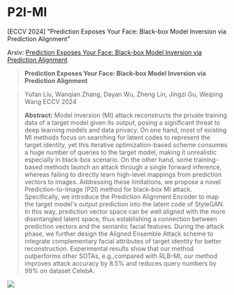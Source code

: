 # P2I-MI
[ECCV 2024] "Prediction Exposes Your Face: Black-box Model Inversion via Prediction Alignment"

Arxiv: [Prediction Exposes Your Face: Black-box Model Inversion via Prediction Alignment](https://arxiv.org/abs/2407.08127)

> **Prediction Exposes Your Face: Black-box Model Inversion via Prediction Alignment**

> Yufan Liu, Wanqian Zhang, Dayan Wu, Zheng Lin, Jingzi Gu, Weiping Wang
> ECCV 2024
>
> **Abstract:**
> Model inversion (MI) attack reconstructs the private training data of a target model given its output, posing a significant threat to deep learning models and data privacy. On one hand, most of existing MI methods focus on searching for latent codes to represent the target identity, yet this iterative optimization-based scheme consumes a huge number of queries to the target model, making it unrealistic especially in black-box scenario. On the other hand, some training-based methods launch an attack through a single forward inference, whereas failing to directly learn high-level mappings from prediction vectors to images. Addressing these limitations, we propose a novel Prediction-to-Image (P2I) method for black-box MI attack. Specifically, we introduce the Prediction Alignment Encoder to map the target model's output prediction into the latent code of StyleGAN. In this way, prediction vector space can be well aligned with the more disentangled latent space, thus establishing a connection between prediction vectors and the semantic facial features. During the attack phase, we further design the Aligned Ensemble Attack scheme to integrate complementary facial attributes of target identity for better reconstruction. Experimental results show that our method outperforms other SOTAs, e.g.,compared with RLB-MI, our method improves attack accuracy by 8.5% and reduces query numbers by 99% on dataset CelebA.

![](https://img.shields.io/badge/arXiv-2407.08127-AE2525)


